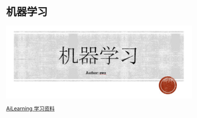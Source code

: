 # 机器学习

![图片](../img/1564392752105.jpg)

[AiLearning  学习资料](https://github.com/apachecn/AiLearning)

